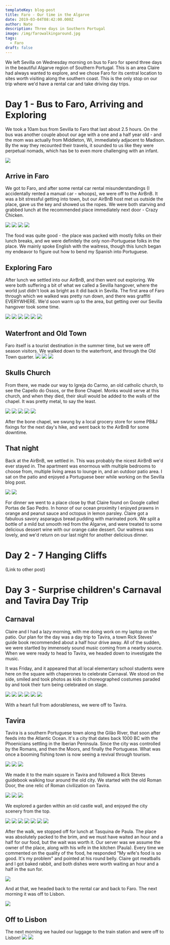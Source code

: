 ```yaml
---
templateKey: blog-post
title: Faro - Our time in the Algarve
date: 2019-03-04T08:42:00.000Z
author: Nate
description: Three days in Southern Portugal
image: /img/farowalkingaround.jpg
tags:
  - Faro
draft: false
---
```

We left Sevilla on Wednesday morning on bus to Faro for spend three days in the beautiful Algarve region of Southern Portugal. This is an area Claire had always wanted to explore, and we chose Faro for its central location to sites worth visiting along the southern coast. This is the only stop on our trip where we'd have a rental car and take driving day trips. 

# Day 1 - Bus to Faro, Arriving and Exploring

We took a 10am bus from Sevilla to Faro that last about 2.5 hours. On the bus was another couple about our age with a one and a half year old - and the mom was actually from Middleton, Wi, immediately adjacent to Madison. By the way they recounted their travels, it sounded to us like they were perpetual nomads, which has be to even more challenging with an infant. 

![](img/algarve/busToFaroSelfie.jpg)

## Arrive in Faro

We got to Faro, and after some rental car rental misunderstandings (I accidentally rented a manual car - whoops), we were off to the AirBnB. It was a bit stressful getting into town, but our AirBnB host met us outside the place, gave us the key and showed us the ropes. We were both starving and grabbed lunch at the recommended place immediately next door - Crazy Chicken. 

![](img/algarve/outsideAirBnB.jpg)
![](img/algarve/crazyChicken.jpg)
![](img/algarve/crazyChicken1.jpg)
![](img/algarve/crazyChicken2.jpg)

The food was quite good - the place was packed with mostly folks on their lunch breaks, and we were definitely the only non-Portuguese folks in the place. We mainly spoke English with the waitress, though this lunch began my endeavor to figure out how to bend my Spanish into Portuguese. 



## Exploring Faro

After lunch we settled into our AirBnB, and then went out exploring. We were both suffering a bit of what we called a Sevilla hangover, where the world just didn't look as bright as it did back in Sevilla. The first area of Faro through which we walked was pretty run down, and there was graffiti EVERYWHERE. We'd soon warm up to the area, but getting over our Sevilla hangover took some time. 

![](img/algarve/faroGraffiti1.jpg)
![](img/algarve/faroGraffiti2.jpg)
![](img/algarve/faroGraffiti3.jpg)
![](img/algarve/faroGraffiti4.jpg)
![](img/algarve/faroGraffiti5.jpg)
![](img/algarve/faroGraffiti6.jpg)

## Waterfront and Old Town

Faro itself is a tourist destination in the summer time, but we were off season visitors. We walked down to the waterfront, and through the Old Town quarter. 
![](img/algarve/faroWaterfront1.jpg)
![](img/algarve/faroWalkingAroundOldTown.jpg)
![](img/algarve/faroKingWithStick.jpg)

## Skulls Church

From there, we made our way to Igreja do Carmo, an old catholic church, to see the Capello do Ossos, or the Bone Chapel. Monks would serve at this church, and when they died, their skull would be added to the walls of the chapel. It was pretty metal, to say the least. 

![](img/algarve/churchWIthSkulls.jpg)
![](img/algarve/skullsClaireObserve.jpg)
![](img/algarve/skullsWall1.jpg)
![](img/algarve/skullsWall2.jpg)
![](img/algarve/skullsWall3.jpg)

After the bone chapel, we swung by a local grocery store for some PB&J fixings for the next day's hike, and went back to the AirBnB for some downtime. 

## That night

Back at the AirBnB, we settled in. This was probably the nicest AirBnB we'd ever stayed in. The apartment was enormous with multiple bedrooms to choose from, multiple living areas to lounge in, and an outdoor patio area. I sat on the patio and enjoyed a Portuguese beer while working on the Sevilla blog post. 

![](img/algarve/balconyBeer.jpg)
![](img/algarve/faroDinnerNightOne.jpg)

For dinner we went to a place close by that Claire found on Google called Portas de Sao Pedro. In honor of our ocean proximity I enjoyed prawns in orange and peanut sauce and octopus in lemon parsley. Claire got a fabulous savory asparagus bread pudding with marinated pork. We split a bottle of a mild but smooth red from the Algarve, and were treated to some delicious dessert wine with our orange cake dessert. Our waitress was lovely, and we'd return on our last night for another delicious dinner. 
# Day 2 - 7 Hanging Cliffs

(Link to other post)

# Day 3 - Surprise children's Carnaval and Tavira Day Trip

## Carnaval

Claire and I had a lazy morning, with me doing work on my laptop on the patio. Our plan for the day was a day trip to Tavira, a town Rick Steves' guide book recommended about a half hour drive away. All of the sudden, we were startled by immensely sound music coming from a nearby source. When we were ready to head to Tavira, we headed down to investigate the music. 

It was Friday, and it appeared that all local elementary school students were here on the square with chaperones to celebrate Carnaval. We stood on the side, smiled and took photos as kids in choreographed costumes paraded by and took their turn being celebrated on stage. 

![](img/algarve/day3CarnavalKids.jpg)
![](img/algarve/day3CarnavalKids2.jpg)
![](img/algarve/day3CarnavalKids3.jpg)
![](img/algarve/day3CarnavalKids4.jpg)
![](img/algarve/day3CarnavalKids5.jpg)
![](img/algarve/day3CarnavalKids6.jpg)

With a heart full from adorableness, we were off to Tavira. 

## Tavira
Tavira is a southern Portuguese town along the Gilão River, that soon after feeds into the Atlantic Ocean. It's a city that dates back 1000 BC with the Phoenicians settling in the Iberian Peninsula. Since the city was controlled by the Romans, and then the Moors, and finally the Portuguese. What was once a booming fishing town is now seeing a revival through tourism. 

![](img/algarve/taviraArrived.jpg)
![](img/algarve/taviraArrived2.jpg)
![](img/algarve/taviraArrived3.jpg)

We made it to the main square in Tavira and followed a Rick Steves guidebook walking tour around the old city. We started with the old Roman Door, the one relic of Roman civilization on Tavira. 

![](img/algarve/taviraWalkingTourRomanDoor.jpg)
![](img/algarve/taviraWalkingTour2.jpg)
![](img/algarve/taviraWalkingTour3.jpg)

We explored a garden within an old castle wall, and enjoyed the city scenery from the top. 

![](img/algarve/taviraWalkingTour4.jpg)
![](img/algarve/taviraWalkingTourGarden1.jpg)
![](img/algarve/taviraWalkingTourGarden2.jpg)
![](img/algarve/taviraWalkingTourViewClaire.jpg)
![](img/algarve/taviraWalkingTourViewFromTop1.jpg)
![](img/algarve/taviraWalkingTourViewFromTop2.jpg)
![](img/algarve/taviraWalkingTourViewNate.jpg)

After the walk, we stopped off for lunch at Tasquina de Paula. The place was absolutely packed to the brim, and we must have waited an hour and a half for our food, but the wait was worth it. Our server was we assume the owner of the place, along with his wife in the kitchen (Paula). Every time we commented on the quality of the food, he responded "My wife's food is so good. It's my problem" and pointed at his round belly. Claire got meatballs and I got baked rabbit, and both dishes were worth waiting an hour and a half in the sun for. 

![](img/algarve/taviraLunch.jpg)

And at that, we headed back to the rental car and back to Faro. The next morning it was off to Lisbon. 

![](img/algarve/taviraSelfie.jpg)

## Off to Lisbon
The next morning we hauled our luggage to the train station and were off to Lisbon! 
![](img/algarve/faroToLisboa.jpg)
![](img/algarve/faroToLisboa2.jpg)
